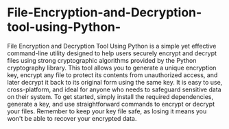 # File-Encryption-and-Decryption-tool-using-Python-
File Encryption and Decryption Tool Using Python is a simple yet effective command-line utility designed to help users securely encrypt and decrypt files using strong cryptographic algorithms provided by the Python cryptography library. This tool allows you to generate a unique encryption key, encrypt any file to protect its contents from unauthorized access, and later decrypt it back to its original form using the same key. It is easy to use, cross-platform, and ideal for anyone who needs to safeguard sensitive data on their system. To get started, simply install the required dependencies, generate a key, and use straightforward commands to encrypt or decrypt your files. Remember to keep your key file safe, as losing it means you won't be able to recover your encrypted data.
